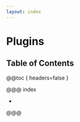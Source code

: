 ```yaml
---
layout: index
---
```

# Plugins

## Table of Contents

@@toc { headers=false }

@@@ index

- [ ](web.md)

@@@
